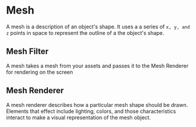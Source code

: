 # Mesh

A mesh is a description of an object's shape. It uses a a series of `x, y, and z` points in space to represent the outline of a the object's shape.

## Mesh Filter
A mesh takes a mesh from your assets and passes it to the Mesh Renderer for rendering on the screen

## Mesh Renderer
A mesh renderer describes how a particular mesh shape should be drawn. Elements that effect include lighting, colors, and those characteristics interact to make a visual representation of the mesh object.
